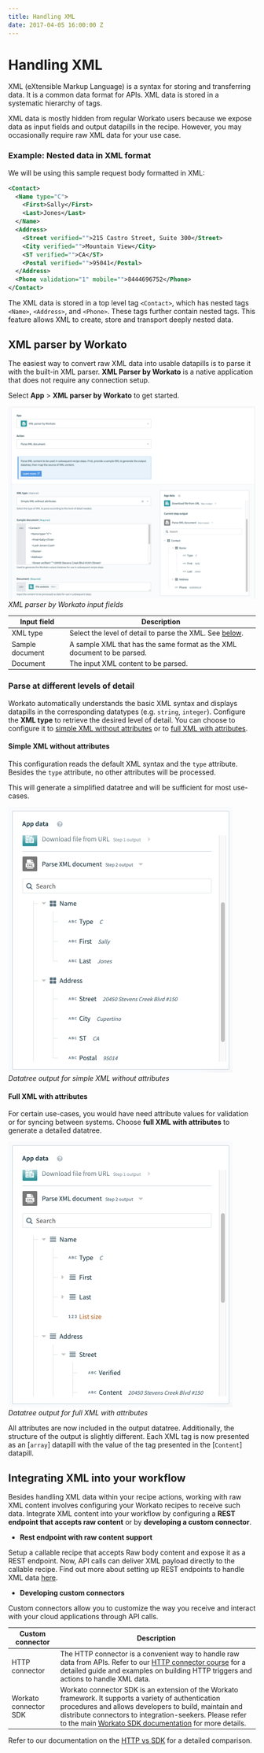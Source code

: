 ```yaml
---
title: Handling XML
date: 2017-04-05 16:00:00 Z
---
```


# Handling XML
XML (eXtensible Markup Language) is a syntax for storing and transferring data. It is a common data format for APIs. XML data is stored in a systematic hierarchy of tags.

XML data is mostly hidden from regular Workato users because we expose data as input fields and output datapills in the recipe. However, you may occasionally require raw XML data for your use case.

### Example: Nested data in XML format
We will be using this sample request body formatted in XML:

```xml
<Contact>
  <Name type="C">
    <First>Sally</First>
    <Last>Jones</Last>
  </Name>
  <Address>
    <Street verified="">215 Castro Street, Suite 300</Street>
    <City verified="">Mountain View</City>
    <ST verified="">CA</ST>
    <Postal verified="">95041</Postal>
  </Address>
  <Phone validation="1" mobile="">8444696752</Phone>
</Contact>
```

The XML data is stored in a top level tag `<Contact>`, which has nested tags `<Name>`, `<Address>`, and `<Phone>`. These tags further contain nested tags. This feature allows XML to create, store and transport deeply nested data.

## XML parser by Workato
The easiest way to convert raw XML data into usable datapills is to parse it with the built-in XML parser. **XML Parser by Workato** is a native application that does not require any connection setup.

Select **App** > **XML parser by Workato** to get started.

![XML parser by Workato input fields](/assets/images/features/handling-xml/xml-parser-by-workato.png)
*XML parser by Workato input fields*

| Input field     | Description                                                                                     |
| --------------- | ----------------------------------------------------------------------------------------------- |
| XML type        | Select the level of detail to parse the XML. See [below](#parse-at-different-levels-of-detail). |
| Sample document | A sample XML that has the same format as the XML document to be parsed.                         |
| Document        | The input XML content to be parsed.                                                             |

### Parse at different levels of detail
Workato automatically understands the basic XML syntax and displays datapills in the corresponding datatypes (e.g. `string`, `integer`). Configure the **XML type** to retrieve the desired level of detail. You can choose to configure it to [simple XML without attributes](#simple-xml-without-attributes) or to [full XML with attributes](#full-xml-with-attributes).

#### Simple XML without attributes
This configuration reads the default XML syntax and the `type` attribute. Besides the `type` attribute, no other attributes will be processed.

This will generate a simplified datatree and will be sufficient for most use-cases.

![Datatree output for simple XML without attributes](/assets/images/features/handling-xml/simple-xml-without-attributes.png)
*Datatree output for simple XML without attributes*

#### Full XML with attributes
For certain use-cases, you would have need attribute values for validation or for syncing between systems. Choose **full XML with attributes** to generate a detailed datatree.

![Datatree output for full XML with attributes](/assets/images/features/handling-xml/full-xml-with-attributes.png)
*Datatree output for full XML with attributes*

All attributes are now included in the output datatree. Additionally, the structure of the output is slightly different. Each XML tag is now presented as an [`array`] datapill with the value of the tag presented in the [`Content`] datapill.

## Integrating XML into your workflow
Besides handling XML data within your recipe actions, working with raw XML content involves configuring your Workato recipes to receive such data. Integrate XML content into your workflow by configuring a **REST endpoint that accepts raw content** or by **developing a custom connector**.

- **Rest endpoint with raw content support**

Setup a callable recipe that accepts Raw body content and expose it as a REST endpoint. Now, API calls can deliver XML payload directly to the callable recipe. Find out more about setting up REST endpoints to handle XML data [here](/features/callable-recipes/handling-raw-content.md).

- **Developing custom connectors**

Custom connectors allow you to customize the way you receive and interact with your cloud applications through API calls.

| Custom connector      | Description |
| --------------------- | ----------- |
| HTTP connector        | The HTTP connector is a convenient way to handle raw data from APIs. Refer to our [HTTP connector course](http://resources.workato.com/http-connector/#/?_k=1szm77) for a detailed guide and examples on building HTTP triggers and actions to handle XML data. |
| Workato connector SDK  | Workato connector SDK is an extension of the Workato framework. It supports a variety of authentication procedures and allows developers to build, maintain and distribute connectors to integration-seekers. Please refer to the main [Workato SDK documentation](/developing-connectors/sdk.md) for more details. |

Refer to our documentation on the [HTTP vs SDK](/developing-connectors/http-vs-sdk.md) for a detailed comparison.
